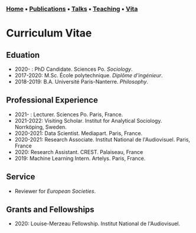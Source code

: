 ### [Home](index.md) • [Publications](publications.md) • [Talks](talks.md) • [Teaching](teaching.md) • [Vita](cv.md)

# Curriculum Vitae


## Eduation


- 2020-    : PhD Candidate. Sciences Po. *Sociology*.
- 2017-2020: M.Sc. École polytechnique. *Diplôme d'ingénieur*. 
- 2018-2019: B.A. Université Paris-Nanterre. *Philosophy*. 


## Professional Experience


- 2021-    : Lecturer. Sciences Po. Paris, France.
- 2021-2022: Visiting Scholar. Institut for Analytical Sociology. Norrköping, Sweden.
- 2020-2021: Data Scientist. Mediapart. Paris, France. 
- 2020-2021: Research Associate. Institut National de l'Audiovisuel. Paris, France
- 2020: Research Assistant. CREST. Palaiseau, France
- 2019: Machine Learning Intern. Artelys. Paris, France.


## Service


- Reviewer for *European Societies*. 


## Grants and Fellowships

- 2020: Louise-Merzeau Fellowship. Institut National de l'Audiovisuel.
